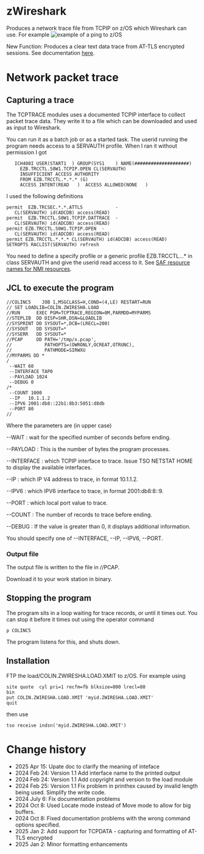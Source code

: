 # zWireshark
Produces a network trace file from TCPIP on z/OS which Wireshark can use.
For example 
![example of a ping to z/OS](https://colinpaiceblog.files.wordpress.com/2024/02/zwireshark-1.jpg?w=999)

New Function:  Produces a clear text data trace from AT-TLS encrypted sessions.  See documentation [here](./TCPDATA.md).



# Network packet trace
##  Capturing a trace
The TCPTRACE modules uses a documented TCPIP interface to collect packet trace data.  They write it to a file which can be downloaded and used as input to Wireshark.

You can run it as a batch job or as a started task.
The userid running the program needs access to a SERVAUTH profile.  When I ran it without permission I got
```  
   ICH408I USER(START1  ) GROUP(SYS1    ) NAME(####################)
     EZB.TRCCTL.S0W1.TCPIP.OPEN CL(SERVAUTH)                        
     INSUFFICIENT ACCESS AUTHORITY                                  
     FROM EZB.TRCCTL.*.*.* (G)                                      
     ACCESS INTENT(READ   )  ACCESS ALLOWED(NONE   ) 
```
I used the following definitions 

```
permit  EZB.TRCSEC.*.*.ATTLS            - 
   CL(SERVAUTH) id(ADCDB) access(READ) 
permit  EZB.TRCCTL.S0W1.TCPIP.DATTRACE  - 
   CL(SERVAUTH) id(ADCDB) access(READ) 
permit EZB.TRCCTL.S0W1.TCPIP.OPEN  - 
   CL(SERVAUTH) id(ADCDB) access(READ) 
permit EZB.TRCCTL.*.*.* CL(SERVAUTH) id(ADCDB) access(READ) 
SETROPTS RACLIST(SERVAUTH) refresh 
```

You need to define a specify profile or a generic profile EZB.TRCCTL.*.*.* in class SERVAUTH and give the userid read access to it.
See [SAF resource names for NMI resources](https://www.ibm.com/docs/en/zos/3.1.0?topic=enablement-saf-resource-names-nmi-resources).
## JCL to execute the program

```
//COLINC5    JOB 1,MSGCLASS=H,COND=(4,LE) RESTART=RUN 
// SET LOADLIB=COLIN.ZWIRESHA.LOAD 
//RUN      EXEC PGM=TCPTRACE,REGION=0M,PARMDD=MYPARMS 
//STEPLIB  DD DISP=SHR,DSN=&LOADLIB 
//SYSPRINT DD SYSOUT=*,DCB=(LRECL=200) 
//SYSOUT   DD SYSOUT=* 
//SYSERR   DD SYSOUT=* 
//PCAP     DD PATH='/tmp/x.pcap', 
//            PATHOPTS=(OWRONLY,OCREAT,OTRUNC), 
//            PATHMODE=SIRWXU 
//MYPARMS DD * 
/
 --WAIT 60 
 --INTERFACE TAP0 
 --PAYLOAD 1024 
 --DEBUG 0 
/* 
 --COUNT 1000 
 --IP   10.1.1.2 
 --IPV6 2001:db8::22b1:8b3:5051:d8db 
 --PORT 80 
// 
```

Where the parameters are (in upper case)


--WAIT 
: wait for the specified number of seconds before ending.

--PAYLOAD
: This is the number of bytes the program processes.

--INTERFACE
:  which TCPIP interface to trace.  Issue TSO NETSTAT HOME to display the available interfaces.

--IP
:  which IP V4 address to trace, in format 10.1.1.2.

--IPV6
:  which IPV6 interface to trace, in format 2001:db8:8::9.  

--PORT
: which local port value to trace.

--COUNT
:  The number of records to trace before ending.

--DEBUG
: If the value is greater than 0, it displays additional information.

You should specify one of --INTERFACE, --IP, --IPV6, --PORT.


### Output file
The output file is written to the file in //PCAP.

Download it to your work station in binary.


## Stopping the program
The program sits in a loop waiting for trace records, or until it times out.
You can stop it before it times out using the operator command
```
p COLINC5
```
The program listens for this, and shuts down.


## Installation
FTP the load/COLIN.ZWIRESHA.LOAD.XMIT to z/OS.  For example using
```
site quote  cyl pri=1 recfm=fb blksize=800 lrecl=80
bin
put COLIN.ZWIRESHA.LOAD.XMIT 'myid.ZWIRESHA.LOAD.XMIT'
quit 
```
then use
```
tso receive indsn('myid.ZWIRESHA.LOAD.XMIT')
``` 

# Change history
-  2025 Apr 15: Upate doc to clarify the meaning of inteface 
-  2024 Feb 24: Version 1.1 Add interface name to the printed output
-  2024 Feb 24: Version 1.1 Add copyright and version to the load module 
-  2024 Feb 25: Version 1.1 Fix problem in printhex caused by invalid length being used.  Simplify the write code. 
-  2024 July 6: Fix documentation problems
-  2024 Oct 8:  Used Locate mode instead of Move mode to allow for big buffers.
-  2024 Oct 8:  Fixed documentation problems with the wrong command options specified.  
-  2025 Jan 2:  Add support for TCPDATA - capturing and formatting of AT-TLS encrypted
-  2025 Jan 2:  Minor formatting enhancements